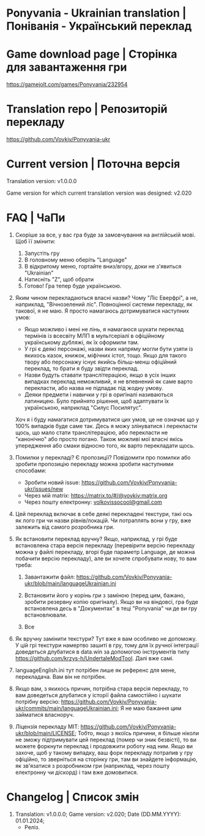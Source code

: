 # Ponyvania - Ukrainian translation | Поніванія - Український переклад

# Game download page | Сторінка для завантаження гри

https://gamejolt.com/games/Ponyvania/232954

# Translation repo | Репозиторій перекладу

https://github.com/Vovkiv/Ponyvania-ukr

# Current version | Поточна версія

Translation version: v1.0.0.0

Game version for which current translation version was designed: v2.020

# FAQ | ЧаПи

1. Скоріше за все, у вас гра буде за замовчування на англійській мові. Щоб її змінити:
     1. Запустіть гру
     2. В головному меню оберіть "Language"
     3. В відкритому меню, гортайте вниз/вгору, доки не з'явиться "Ukrainian"
     4. Натисніть "Z", щоб обрати
     5. Готово! Гра тепер буде українською.
2. Яким чином перекладаються власні назви? Чому "Ліс Еверфрі", а не, наприклад, "Вічнозелений ліс".
     Повноцінної системи перекладу, як такової, я не маю. Я просто намагаюсь дотримуватися наступних умов:
   
    * Якщо можливо і мені не лінь, я намагаюся шукати переклад термінів із всесвіту МЛП в мультсеріалі в офіційному українському дубляжі, як їх оформили там.
    * У грі є деякі персонажі, назви яких напряму могли бути узяти із якихось казок, книжок, міфічних істот, тощо. Якщо для такого твору або персонажу існує якийсь більш-менш офіційний переклад, то брати я буду звідти переклад.
    * Назви будуть ставати транслітерацією, якщо в усіх інших випадках переклад неможливий, я не впевнений як саме варто перекласти, або назва не підпадає під жодну умову.
    * Деяки предмети і навички у грі в оригіналі називаються латиницею. Було прийнято рішення, щоб адаптувати їх українською, наприклад "Силус Посилятус".
  
     Хоч я і буду намагатися дотримуватися цих умов, це не означає що у 100% випадків буде саме так. Десь я можу злінуватися і перекласти щось, що мало стати транслітерацією, або перекласти не "канонічно" або просто погано. Також можливі мої власні якісь упередження або смаки відносно того, як варто перекладати щось.

3. Помилки у перекладі? Є пропозиції?
    Повідомити про помилки або зробити пропозицію перекладу можна зробити наступними способами:
   
   * Зробити новий issue: https://github.com/Vovkiv/Ponyvania-ukr/issues/new
   * Через мій matrix: https://matrix.to/#/@vovkiv:matrix.org
   * Через пошту електронну: volkovissocool@gmail.com

4. Цей переклад включає в себе деякі перекладені текстури, такі ось як лого гри чи назви рівнів/локацій. Чи потраплять вони у гру, вже залежить від самого розробника гри.

5. Як встановити переклад вручну? Якщо, наприклад, у грі буде встановлена стара версія перекладу (перевірити версію перекладу можна у файлі перекладу, вгорі буде параметр Language, де можна побачити версію перекладу), але ви хочете спробувати нову, то вам треба:
     1. Завантажити файл: https://github.com/Vovkiv/Ponyvania-ukr/blob/main/languageUkrainian.ini
  
     2. Встановити його у корінь гри з заміною (перед цим, бажано, зробити резервну копію оригіналу). Якщо ви на віндовсі, гра буде встановлена десь в "Документах" в теці "Ponyvania" чи де ви гру встановлювали.
  
     3. Все
6. Як вручну замінити текстури? Тут вже я вам особливо не допоможу. У цій грі текстури намертво зашиті в гру, тому для їх ручної інтеграції доведеться длубатися в data.win за допомогою інструментів типу https://github.com/krzys-h/UndertaleModTool. Далі вже самі.
7. languageEnglish.ini тут потрібен лише як референс для мене, перекладача. Вам він не потрібен.
8. Якщо вам, з якихось причин, потрібна стара версія перекладу, то вам доведеться длубатися у історії файла самостійно і шукати потрібну версію: https://github.com/Vovkiv/Ponyvania-ukr/commits/main/languageUkrainian.ini; Я не маю бажання цим займатися власноруч.
9. Ліцензія перекладу MIT: https://github.com/Vovkiv/Ponyvania-ukr/blob/main/LICENSE; Тобто, якщо з якоїсь причини, я більше ніколи не зможу підтримувати цей переклад (помер чи зник безвісті), то ви можете форкнути переклад і продовжити роботу над ним. Якщо ви захоче, щоб у такому випадку, ваш форк перекладу потрапив у гру офіційно, то зверніться на сторінку гри, там ви знайдете інформацію, як зв'язатися з розробником гри (наприклад, через пошту електронну чи діскорд) і там вже домовитися.

# Changelog | Список змін
1. Translation: v1.0.0.0; Game version: v2.020; Date (DD.MM.YYYY): 01.01.2024;
     * Реліз.
